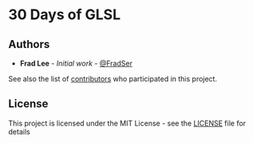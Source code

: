 # 30 Days of GLSL

## Authors

* **Frad Lee** - *Initial work* - [@FradSer](https://twitter.com/fradser)

See also the list of [contributors](https://github.com/FradSer/30-days-of-glsl/contributors) who participated in this project.

## License

This project is licensed under the MIT License - see the [LICENSE](LICENSE) file for details
